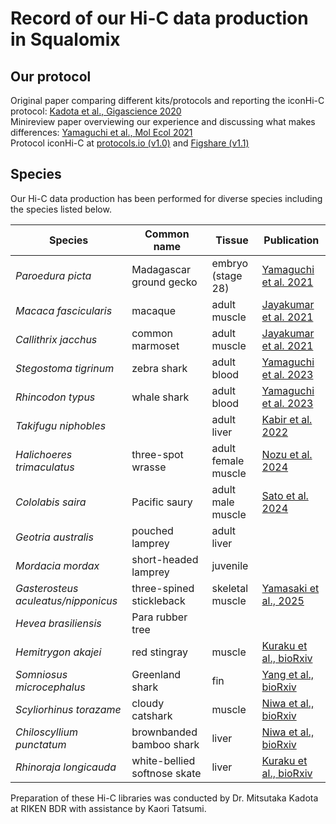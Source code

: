 # Record of our Hi-C data production in Squalomix

## Our protocol

Original paper comparing different kits/protocols and reporting the iconHi-C protocol: [Kadota et al., Gigascience 2020](https://academic.oup.com/gigascience/article/9/1/giz158/5695848)<br>
Minireview paper overviewing our experience and discussing what makes differences: [Yamaguchi et al., Mol Ecol 2021](https://onlinelibrary.wiley.com/doi/full/10.1111/mec.16146)<br>
Protocol iconHi-C at [protocols.io (v1.0)](https://www.protocols.io/view/iconhi-c-protocol-ver-1-0-eq2lydr6elx9/v1) and [Figshare (v1.1)](https://figshare.com/articles/online_resource/iconHi-C_protocol_v1_1_pdf/14669751/1)
## Species

Our Hi-C data production has been performed for diverse species including the species listed below.

| Species | Common name | Tissue | Publication |
|----|----|----|----|
|*Paroedura picta*|Madagascar ground gecko|embryo (stage 28) | [Yamaguchi et al. 2021](https://onlinelibrary.wiley.com/doi/full/10.1111/mec.16146)|
| *Macaca fascicularis*| macaque |adult muscle| [Jayakumar et al. 2021](https://www.nature.com/articles/s41597-021-00935-6)|
| *Callithrix jacchus* | common marmoset|adult muscle| [Jayakumar et al. 2021](https://www.nature.com/articles/s41597-021-00935-6)|
| *Stegostoma tigrinum* | zebra shark |adult blood| [Yamaguchi et al. 2023](https://genome.cshlp.org/content/early/2023/08/17/gr.276840.122.abstract)|
| *Rhincodon typus* | whale shark | adult blood|[Yamaguchi et al. 2023](https://genome.cshlp.org/content/early/2023/08/17/gr.276840.122.abstract)|
| *Takifugu niphobles* |  |adult liver|[Kabir et al. 2022](https://www.pnas.org/doi/10.1073/pnas.2121469119)|
| *Halichoeres trimaculatus* | three-spot wrasse | adult female muscle | [Nozu et al. 2024](https://onlinelibrary.wiley.com/doi/10.1111/gtc.13166) |
| *Cololabis saira* | Pacific saury | adult male muscle | [Sato et al. 2024](https://www.biorxiv.org/content/10.1101/2023.10.16.562003v1) |
| *Geotria australis* | pouched lamprey|adult liver||
| *Mordacia mordax* | short-headed lamprey|juvenile||
| *Gasterosteus aculeatus/nipponicus* | three-spined stickleback | skeletal muscle | [Yamasaki et al., 2025](https://onlinelibrary.wiley.com/doi/10.1111/mec.17814) |
| *Hevea brasiliensis*|Para rubber tree| ||
| *Hemitrygon akajei*|red stingray|muscle|[Kuraku et al., bioRxiv](https://www.biorxiv.org/content/10.1101/2025.06.08.657570v1)|
| *Somniosus microcephalus* |Greenland shark |fin|[Yang et al., bioRxiv](https://www.ncbi.nlm.nih.gov/sra/SRX27558889[accn])|
| *Scyliorhinus torazame* |cloudy catshark|muscle|[Niwa et al., bioRxiv](https://www.biorxiv.org/content/10.1101/2025.03.13.642935v1.full)|
| *Chiloscyllium punctatum* |brownbanded bamboo shark|liver|[Niwa et al., bioRxiv](https://www.biorxiv.org/content/10.1101/2025.03.13.642935v1.full)|
| *Rhinoraja longicauda*|white-bellied softnose skate|liver|[Kuraku et al., bioRxiv](https://www.biorxiv.org/content/10.1101/2025.06.08.657570v1)|

Preparation of these Hi-C libraries was conducted by Dr. Mitsutaka Kadota at RIKEN BDR with assistance by Kaori Tatsumi.
